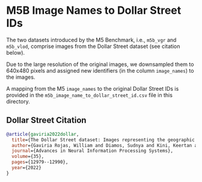 # M5B Image Names to Dollar Street IDs

The two datasets introduced by the M5 Benchmark, i.e., `m5b_vgr` and `m5b_vlod`, comprise images from the Dollar Street dataset (see citation below).

Due to the large resolution of the original images, we downsampled them to 640x480 pixels and assigned new identifiers (in the column `image_names`) to the images.

A mapping from the M5 `image_names` to the original Dollar Street IDs is provided in the `m5b_image_name_to_dollar_street_id.csv` file in this directory.

## Dollar Street Citation

```bibtex
@article{gaviria2022dollar,
  title={The Dollar Street dataset: Images representing the geographic and socioeconomic diversity of the world},
  author={Gaviria Rojas, William and Diamos, Sudnya and Kini, Keertan and Kanter, David and Janapa Reddi, Vijay and Coleman, Cody},
  journal={Advances in Neural Information Processing Systems},
  volume={35},
  pages={12979--12990},
  year={2022}
}
```
